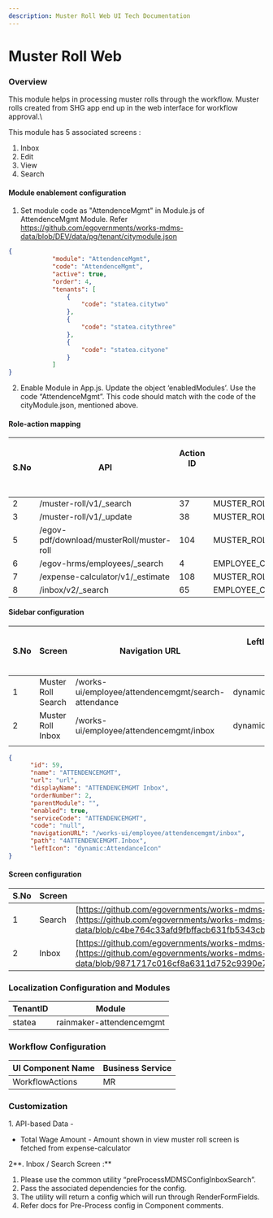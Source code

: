 ```yaml
---
description: Muster Roll Web UI Tech Documentation
---
```


# Muster Roll Web

### Overview

This module helps in processing muster rolls through the workflow. Muster rolls created from SHG app end up in the web interface for workflow approval.\


This module has 5 associated screens :&#x20;



1. Inbox
2. Edit
3. View
4. Search



#### Module enablement configuration&#x20;

1. Set module code as "AttendenceMgmt" in Module.js of AttendenceMgmt  Module. Refer https://github.com/egovernments/works-mdms-data/blob/DEV/data/pg/tenant/citymodule.json

```json
{
            "module": "AttendenceMgmt",
            "code": "AttendenceMgmt",
            "active": true,
            "order": 4,
            "tenants": [
                {
                    "code": "statea.citytwo"
                },
                {
                    "code": "statea.citythree"
                },
                {
                    "code": "statea.cityone"
                }
            ]
}
```

2. Enable Module in App.js. Update the object ‘enabledModules’. Use the code “AttendenceMgmt”. This code should match with the code of the cityModule.json, mentioned above.

#### Role-action mapping

| S.No | API                                       | <p>Action ID</p><p><br></p> | Roles                                         |
| ---- | ----------------------------------------- | --------------------------- | --------------------------------------------- |
| 2    | /muster-roll/v1/\_search                  | 37                          | MUSTER\_ROLL\_VERIFIER,MUSTER\_ROLL\_APPROVER |
| 3    | /muster-roll/v1/\_update                  | 38                          | MUSTER\_ROLL\_VERIFIER,MUSTER\_ROLL\_APPROVER |
| 5    | /egov-pdf/download/musterRoll/muster-roll | 104                         | MUSTER\_ROLL\_APPROVER,MUSTER\_ROLL\_VERIFIER |
| 6    | /egov-hrms/employees/\_search             | 4                           | EMPLOYEE\_COMMON                              |
| 7    | /expense-calculator/v1/\_estimate         | 108                         | MUSTER\_ROLL\_APPROVER,MUSTER\_ROLL\_VERIFIER |
| 8    | /inbox/v2/\_search                        | 65                          | EMPLOYEE\_COMMON                              |

#### Sidebar configuration&#x20;

| S.No | Screen             | Navigation URL                                      | <p>LeftIcon Updates</p><p><br></p> | Roles                                         |
| ---- | ------------------ | --------------------------------------------------- | ---------------------------------- | --------------------------------------------- |
| 1    | Muster Roll Search | /works-ui/employee/attendencemgmt/search-attendance | dynamic:AttendanceIcon             | MUSTER\_ROLL\_APPROVER,MUSTER\_ROLL\_VERIFIER |
| 2    | Muster Roll Inbox  | /works-ui/employee/attendencemgmt/inbox             | dynamic:AttendanceIcon             | EMPLOYEE\_COMMON                              |
|      |                    |                                                     |                                    |                                               |

```json
{
      "id": 59,
      "name": "ATTENDENCEMGMT",
      "url": "url",
      "displayName": "ATTENDENCEMGMT Inbox",
      "orderNumber": 2,
      "parentModule": "",
      "enabled": true,
      "serviceCode": "ATTENDENCEMGMT",
      "code": "null",
      "navigationURL": "/works-ui/employee/attendencemgmt/inbox",
      "path": "4ATTENDENCEMGMT.Inbox",
      "leftIcon": "dynamic:AttendanceIcon"
}
```

#### Screen configuration&#x20;

| S.No | Screen | Configuration                                                                                                                                                                                                                                                                  |
| ---- | ------ | ------------------------------------------------------------------------------------------------------------------------------------------------------------------------------------------------------------------------------------------------------------------------------ |
| 1    | Search | [https://github.com/egovernments/works-mdms-data/blob/DEV/data/pg/commonMuktaUiConfig/SearchContractConfig.json](https://github.com/egovernments/works-mdms-data/blob/c4be764c33afd9fbffacb631fb5343cb0f8c28eb/data/statea/commonMuktaUiConfig/SearchAttendanceWMSConfig.json) |
| 2    | Inbox  | [https://github.com/egovernments/works-mdms-data/blob/DEV/data/pg/commonMuktaUiConfig/InboxConfigContracts.json](https://github.com/egovernments/works-mdms-data/blob/9871717c016cf8a6311d752c9390e7ea00692077/data/statea/commonMuktaUiConfig/InboxMusterConfig.json)         |

### Localization Configuration and Modules

| TenantID | Module                   |
| -------- | ------------------------ |
| statea   | rainmaker-attendencemgmt |

### &#x20;Workflow Configuration

| UI Component Name | Business Service |
| ----------------- | ---------------- |
| WorkflowActions   | MR               |

### Customization

1\. API-based Data -&#x20;

* Total Wage Amount - Amount shown in view muster roll screen is fetched from expense-calculator

2**.  Inbox / Search Screen :**&#x20;

1. Please use the common utility “preProcessMDMSConfigInboxSearch”.
2. Pass the associated dependencies for the config.
3. The utility will return a config which will run through RenderFormFields.
4. Refer docs for Pre-Process config in Component comments.
